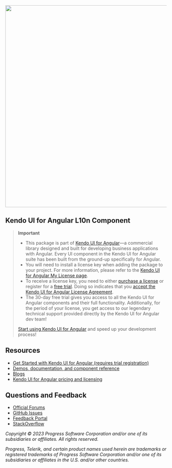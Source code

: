 <a href="https://www.telerik.com/kendo-angular-ui/" target="_blank">
<img width="631" src="https://www.telerik.com/kendo-angular-ui/npm-banner.svg">
</a>

## Kendo UI for Angular L10n Component

> **Important**
>
> -   This package is part of [Kendo UI for Angular](https://www.telerik.com/kendo-angular-ui?utm_medium=referral&utm_source=npm&utm_campaign=kendo-ui-angular-trial-l10n)&mdash;a commercial library designed and built for developing business applications with Angular. Every UI component in the Kendo UI for Angular suite has been built from the ground-up specifically for Angular.
> -   You will need to install a license key when adding the package to your project. For more information, please refer to the [Kendo UI for Angular My License page](https://www.telerik.com/kendo-angular-ui/my-license?utm_medium=referral&utm_source=npm&utm_campaign=kendo-ui-angular-trial-l10n).
> -   To receive a license key, you need to either [purchase a license](https://www.telerik.com/purchase/kendo-ui?utm_medium=referral&utm_source=npm&utm_campaign=kendo-ui-angular-trial-l10n) or register for a [free trial](https://www.telerik.com/download-login-v2-kendo-angular-ui?utm_medium=referral&utm_source=npm&utm_campaign=kendo-ui-angular-trial-l10n). Doing so indicates that you [accept the Kendo UI for Angular License Agreement](https://www.telerik.com/purchase/license-agreement/kendo-ui?utm_medium=referral&utm_source=npm&utm_campaign=kendo-ui-angular-trial-l10n).
> -   The 30-day free trial gives you access to all the Kendo UI for Angular components and their full functionality. Additionally, for the period of your license, you get access to our legendary technical support provided directly by the Kendo UI for Angular dev team!
>
> [Start using Kendo UI for Angular](https://www.telerik.com/download-login-v2-kendo-angular-ui?utm_medium=referral&utm_source=npm&utm_campaign=kendo-ui-angular-trial-l10n) and speed up your development process!

## Resources

-   [Get Started with Kendo UI for Angular (requires trial registration)](https://www.telerik.com/kendo-angular-ui/getting-started)
-   [Demos, documentation, and component reference](https://www.telerik.com/kendo-angular-ui/components)
-   [Blogs](http://www.telerik.com/blogs/kendo-ui)
-   [Kendo UI for Angular pricing and licensing](https://www.telerik.com/purchase/kendo-ui)

## Questions and Feedback

-   [Official Forums](https://www.telerik.com/forums/kendo-angular-ui)
-   [GitHub Issues](https://github.com/telerik/kendo-angular/issues)
-   [Feedback Portal](https://feedback.telerik.com/kendo-angular-ui)
-   [StackOverflow](https://stackoverflow.com/questions/tagged/kendo-ui-angular2)

_Copyright © 2023 Progress Software Corporation and/or one of its subsidiaries or affiliates. All rights reserved._

_Progress, Telerik, and certain product names used herein are trademarks or registered trademarks of Progress Software Corporation and/or one of its subsidiaries or affiliates in the U.S. and/or other countries._
